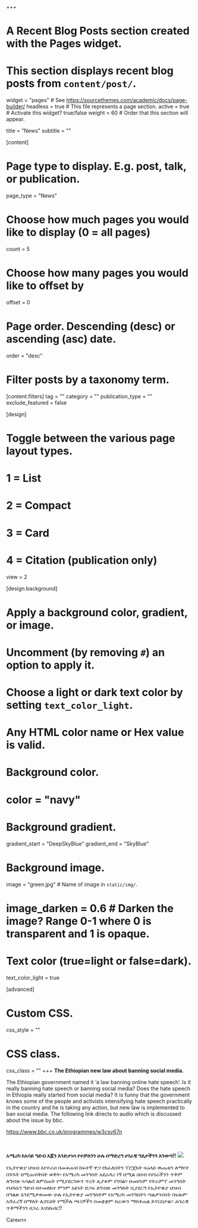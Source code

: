 +++
# A Recent Blog Posts section created with the Pages widget.
# This section displays recent blog posts from `content/post/`.

widget = "pages"  # See https://sourcethemes.com/academic/docs/page-builder/
headless = true  # This file represents a page section.
active = true  # Activate this widget? true/false
weight = 60  # Order that this section will appear.

title = "News"
subtitle = ""

[content]
  # Page type to display. E.g. post, talk, or publication.
  page_type = "News"
  
  # Choose how much pages you would like to display (0 = all pages)
  count = 5
  
  # Choose how many pages you would like to offset by
  offset = 0

  # Page order. Descending (desc) or ascending (asc) date.
  order = "desc"

  # Filter posts by a taxonomy term.
  [content.filters]
    tag = ""
    category = ""
    publication_type = ""
    exclude_featured = false
  
[design]
  # Toggle between the various page layout types.
  #   1 = List
  #   2 = Compact
  #   3 = Card
  #   4 = Citation (publication only)
  view = 2
  
[design.background]
  # Apply a background color, gradient, or image.
  #   Uncomment (by removing `#`) an option to apply it.
  #   Choose a light or dark text color by setting `text_color_light`.
  #   Any HTML color name or Hex value is valid.
  
  # Background color.
  # color = "navy"
  
  # Background gradient.
   gradient_start = "DeepSkyBlue"
   gradient_end = "SkyBlue"
  
  # Background image.
  image = "green.jpg"  # Name of image in `static/img/`.
  # image_darken = 0.6  # Darken the image? Range 0-1 where 0 is transparent and 1 is opaque.

  # Text color (true=light or false=dark).
   text_color_light = true  
  
[advanced]
 # Custom CSS. 
 css_style = ""

 # CSS class.
 css_class = ""
+++
**The Ethiopian new law about banning social media.**
</p>The Ethiopian government named it ‘a law banning online hate speech’. Is it really banning hate speech or banning social media? Does the hate speech in Ethiopia really started from social media? It is funny that the government knows some of the people and activists intensifying hate speech practically in the country and he is taking any action, but new law is implemented to ban social media. The following link directs to audio which is discussed about the issue by bbc.</p>

https://www.bbc.co.uk/programmes/w3csy67n

&nbsp;
&nbsp;

 **አሜሪካ ከአባይ ግድብ እጇን  እንድታነሳ የተቻለንን ሁሉ በማድረግ ሀገራዊ ግዴታችንን እንወጣ!!** <img src="/img/GrandEthiopianRenaissanceDamSaliniRendition.jpg"/>
</p>የኢትዮጵያ ህዝብ እየተራበ  በመቆጠብ ከፍተኛ ዋጋ የከፈለበትን ፕሮጀክት ዛሬላይ ዉጤቱን ለማየት በጉጉት በሚጠብቅበት ወቅት፡ የአሜሪካ መንግሰት አደራዳሪ ነኝ በሚል ሰበብ የሀገራችንን ጥቅም ለግብጽ ኣሳልፎ ለምስጠት የሚያደርገውን ጥረት ሊያቆም የገባል፡፡ በመሆኑም የትራምፕ መንግሰት የህዳሴን ግድብ በተመለከተ ምንም አይነት ድጋፍ ለግብጽ መንግስት ቢያደርግ የኢትዮጵያ ህዝብ በግልጽ እንደሚቃወመው ሁሉ የኢትዮጵያ መንግስትም የአሜሪካ መንግስትን ጣልቃገብነት በፍጹም አሻፈረኝ በማለት ሊኖሩበት የሚችሉ ጫናዎችን በመቋቋም ስራውን ማስቀጠል ይኖርበታል፡፡
ሐገራዊ ጥቅማችንን በጋራ እናስከብር!!</p>
Careዘንጎ


